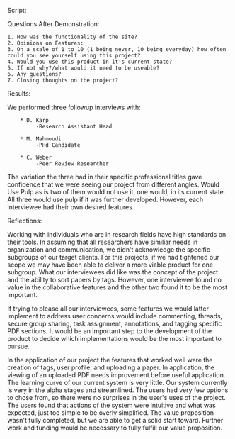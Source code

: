 Script:

Questions After Demonstration:

    1. How was the functionality of the site?
    2. Opinions on Features:
    3. On a scale of 1 to 10 (1 being never, 10 being everyday) how often could you see yourself using this project?
    4. Would you use this product in it's current state?
    5. If not why?/what would it need to be useable?
    6. Any questions?
    7. Closing thoughts on the project?


Results:

We performed three followup interviews with:

        * D. Karp
             -Research Assistant Head

        * M. Mahmoudi
             -PHd Candidate

        * C. Weber
             -Peer Review Researcher
The variation the three had in their specific professional titles gave confidence that we were seeing our project from different angles. Would Use Pulp as is two of them would not use it, one would, in its current state. All three would use pulp if it was further developed. However, each interviewee had their own desired features.


Reflections:

Working with individuals who are in research fields have high standards on their tools. In assuming that all researchers have similiar needs in organization and communication, we didn't acknowledge the specific subgroups of our target clients. For this projects, if we had tightened our scope we may have been able to deliver a more viable product for one subgroup. What our interviewees did like was the concept of the project and the ability to sort papers by tags. However, one interviewee found no value in the collaborative features and the other two found it to be the most important.

If trying to please all our interviewees, some features we would latter implement to address user concerns would include commenting, threads, secure group sharing, task assignment, annotations, and tagging specific PDF sections. It would be an important step to the development of the product to decide which implementations would be the most important to pursue.

In the application of our project the features that worked well were the creation of tags, user profile, and uploading a paper. In application, the viewing of an uploaded PDF needs improvement before useful application. The learning curve of our current system is very little. Our system currently is very in the alpha stages and streamlined. The users had very few options to chose from, so there were no surprises in the user's uses of the project. The users found that actions of the system were intuitive and what was expected, just too simple to be overly simplified. The value proposition wasn't fully completed, but we are able to get a solid start toward. Further work and funding would be necessary to fully fulfill our value proposition.
